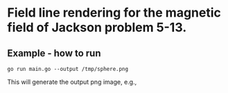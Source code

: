 # Field line rendering for the magnetic field of Jackson problem 5-13.
## Example - how to run
```
go run main.go --output /tmp/sphere.png
```

This will generate the output png image, e.g.,
